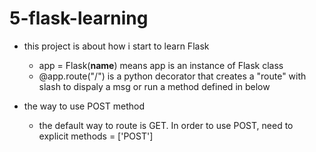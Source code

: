 # 5-flask-learning
* this project is about how i start to learn Flask
  * app = Flask(__name__) means app is an instance of Flask class
  * @app.route("/") is a python decorator that creates a "route" with slash to dispaly a msg or run a method defined in below

  

* the way to use POST method
  * the default way to route is GET. In order to use POST, need to explicit methods = ['POST']
